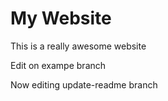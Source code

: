 # My Website

This is a really awesome website

Edit on exampe branch

Now editing update-readme branch
